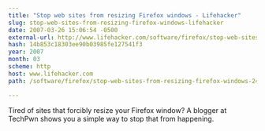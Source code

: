 ```yaml
---
title: "Stop web sites from resizing Firefox windows - Lifehacker"
slug: stop-web-sites-from-resizing-firefox-windows-lifehacker
date: 2007-03-26 15:06:54 -0500
external-url: http://www.lifehacker.com/software/firefox/stop-web-sites-from-resizing-firefox-windows-247048.php
hash: 14b853c18303ee90b03985fe127541f3
year: 2007
month: 03
scheme: http
host: www.lifehacker.com
path: /software/firefox/stop-web-sites-from-resizing-firefox-windows-247048.php

---
```


Tired of sites that forcibly resize your Firefox window? A blogger at TechPwn shows you a simple way to stop that from happening.
